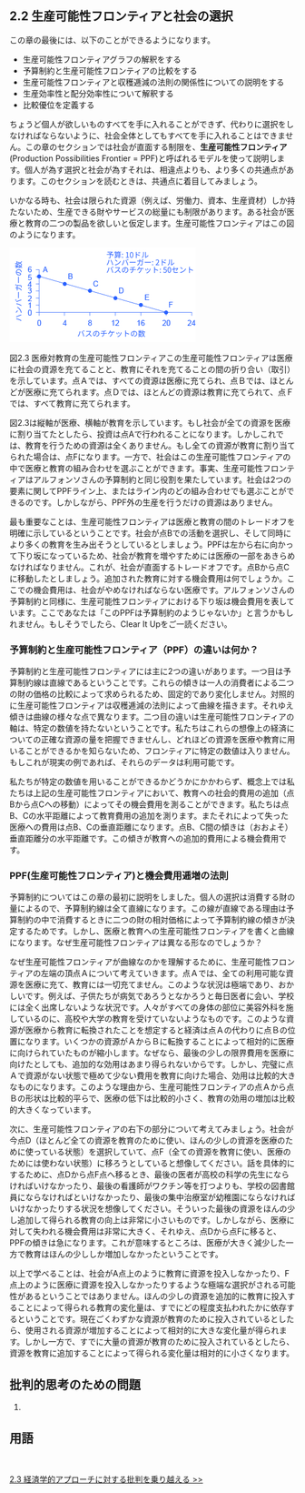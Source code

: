 ## 2.2 生産可能性フロンティアと社会の選択

この章の最後には、以下のことができるようになります。

* 生産可能性フロンティアグラフの解釈をする
* 予算制約と生産可能性フロンティアの比較をする
* 生産可能性フロンティアと収穫逓減の法則の関係性についての説明をする
* 生産効率性と配分効率性について解釈する
* 比較優位を定義する

ちょうど個人が欲しいものすべてを手に入れることができず、代わりに選択をしなければならないように、社会全体としてもすべてを手に入れることはできません。この章のセクションでは社会が直面する制限を、**生産可能性フロンティア**(Production Possibilities Frontier = PPF)と呼ばれるモデルを使って説明します。個人が為す選択と社会が為すそれは、相違点よりも、より多くの共通点があります。このセクションを読むときは、共通点に着目してみましょう。

いかなる時も、社会は限られた資源（例えば、労働力、資本、生産資材）しか持たないため、生産できる財やサービスの総量にも制限があります。ある社会が医療と教育の二つの製品を欲しいと仮定します。生産可能性フロンティアはこの図のようになります。

![このグラフは、社会は限られた資源を持つため、どこ（何）に投資すべきかについて優先順位をつけなければならないことを示しています。このグラフの上では、Ｙ軸は医療、Ｘ軸は教育を示しています](img\CNX_Econ_C02_001_ja.png)
<div class="figure_text">
    <p>
        <span class="figure_title">図2.3 医療対教育の生産可能性フロンティア</span>この生産可能性フロンティアは医療に社会の資源を充てることと、教育にそれを充てることの間の折り合い（取引）を示しています。点Ａでは、すべての資源は医療に充てられ、点Ｂでは、ほとんどが医療に充てられます。点Ｄでは、ほとんどの資源は教育に充てられて、点Ｆでは、すべて教育に充てられます。
    </p>
</div>

図2.3は縦軸が医療、横軸が教育を示しています。もし社会が全ての資源を医療に割り当てたとしたら、投資は点Aで行われることになります。しかしこれでは、教育を行うための資源は全くありません。もし全ての資源が教育に割り当てられた場合は、点Fになります。一方で、社会はこの生産可能性フロンティアの中で医療と教育の組み合わせを選ぶことができます。事実、生産可能性フロンティアはアルフォンソさんの予算制約と同じ役割を果たしています。社会は2つの要素に関してPPFライン上、またはライン内のどの組み合わせでも選ぶことができるのです。しかしながら、PPF外の生産を行うだけの資源はありません。

最も重要なことは、生産可能性フロンティアは医療と教育の間のトレードオフを明確に示しているということです。社会が点Bでの活動を選択し、そして同時により多くの教育を生み出そうとしているとしましょう。PPFは左から右に向かって下り坂になっているため、社会が教育を増やすためには医療の一部をあきらめなければなりません。これが、社会が直面するトレードオフです。点Bから点Cに移動したとしましょう。追加された教育に対する機会費用は何でしょうか。ここでの機会費用は、社会がやめなければならない医療です。アルフォンソさんの予算制約と同様に、生産可能性フロンティアにおける下り坂は機会費用を表しています。ここであなたは「このPPFは予算制約のようじゃないか」と言うかもしれません。もしそうでしたら、Clear It Upをご一読ください。

<div class="clear_it_up">
    <h3>
        予算制約と生産可能性フロンティア（PPF）の違いは何か？
    </h3>
    <p>
        予算制約と生産可能性フロンティアには主に2つの違いがあります。一つ目は予算制約線は直線であるということです。これらの傾きは一人の消費者による二つの財の価格の比較によって求められるため、固定的であり変化しません。対照的に生産可能性フロンティアは収穫逓減の法則によって曲線を描きます。それゆえ傾きは曲線の様々な点で異なります。二つ目の違いは生産可能性フロンティアの軸は、特定の数値を持たないということです。私たちはこれらの想像上の経済についての正確な資源の量を把握できませんし、どれほどの資源を医療や教育に用いることができるかを知らないため、フロンティアに特定の数値は入りません。もしこれが現実の例であれば、それらのデータは利用可能です。
    </p>
    <p>
        私たちが特定の数値を用いることができるかどうかにかかわらず、概念上では私たちは上記の生産可能性フロンティアにおいて、教育への社会的費用の追加（点Bから点Cへの移動）によってその機会費用を測ることができます。私たちは点B、Cの水平距離によって教育費用の追加を測ります。またそれによって失った医療への費用は点B、Cの垂直距離になります。点B、C間の傾きは（おおよそ）垂直距離分の水平距離です。この傾きが教育への追加的費用による機会費用です。
    </p>
</div>

### PPF(生産可能性フロンティア)と機会費用逓増の法則

予算制約についてはこの章の最初に説明をしました。個人の選択は消費する財の量によるので、予算制約線は全て直線になります。この線が直線である理由は予算制約の中で消費するときに二つの財の相対価格によって予算制約線の傾きが決定するためです。しかし、医療と教育への生産可能性フロンティアを書くと曲線になります。なぜ生産可能性フロンティアは異なる形なのでしょうか？

なぜ生産可能性フロンティアが曲線なのかを理解するために、生産可能性フロンティアの左端の頂点Ａについて考えていきます。点Ａでは、全ての利用可能な資源を医療に充て、教育には一切充てません。このような状況は極端であり、おかしいです。例えば、子供たちが病気であろうとなかろうと毎日医者に会い、学校には全く出席しないような状況です。人々がすべての身体の部位に美容外科を施しているのに、高校や大学の教育を受けていないようなものです。このような資源が医療から教育に転換されたことを想定すると経済は点Ａの代わりに点Ｂの位置になります。いくつかの資源がＡからＢに転換することによって相対的に医療に向けられていたものが縮小します。なぜなら、最後の少しの限界費用を医療に向けたとしても、追加的な効用はあまり得られないからです。しかし、完璧に点Ａで資源がない状態で極めて少ない費用を教育に向けた場合、効用は比較的大きなものになります。このような理由から、生産可能性フロンティアの点Ａから点Ｂの形状は比較的平らで、医療の低下は比較的小さく、教育の効用の増加は比較的大きくなっています。

次に、生産可能性フロンティアの右下の部分について考えてみましょう。社会が今点D（ほとんど全ての資源を教育のために使い、ほんの少しの資源を医療のために使っている状態）を選択していて、点F（全ての資源を教育に使い、医療のためには使わない状態）に移ろうとしていると想像してください。話を具体的にするために、点Dから点F点へ移るとき、最後の医者が高校の科学の先生にならければいけなかったり、最後の看護師がワクチン等を打つよりも、学校の図書館員にならなければといけなかったり、最後の集中治療室が幼稚園にならなければいけなかったりする状況を想像してください。そういった最後の資源をほんの少し追加して得られる教育の向上は非常に小さいものです。しかしながら、医療に対して失われる機会費用は非常に大きく、それゆえ、点Dから点Fに移ると、PPFの傾きは急になります。これが意味するところは、医療が大きく減少した一方で教育はほんの少ししか増加しなかったということです。

以上で学べることは、社会がA点上のように教育に資源を投入しなかったり、F点上のように医療に資源を投入しなかったりするような極端な選択がされる可能性があるということではありません。ほんの少しの資源を追加的に教育に投入することによって得られる教育の変化量は、すでにどの程度支払われたかに依存するということです。現在ごくわずかな資源が教育のために投入されているとしたら、使用される資源が増加することによって相対的に大きな変化量が得られます。しかし一方で、すでに大量の資源が教育のために投入されているとしたら、資源を教育に追加することによって得られる変化量は相対的に小さくなります。


<div class="critical_thinking_questions">
    <h2>
        批判的思考のための問題
    </h2>
    <ol>
        <li></li>
    </ol>
</div>

<div class="glossary">
    <h2>
        用語
    </h2>
    <p>
        <strong></strong>
        <br>
    </p>    
</div>

[2.3 経済学的アプローチに対する批判を乗り越える >>](2-3-Confronting-Objections-to-the-Economic-Approach)